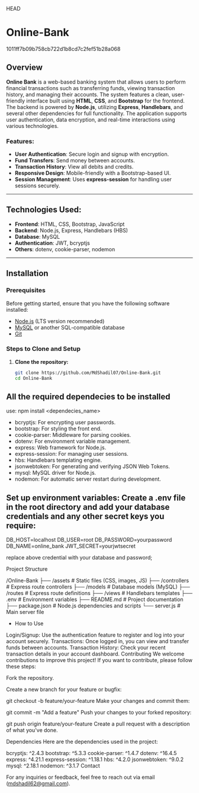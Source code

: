  HEAD

# Online-Bank
 1011ff7b09b758cb722d1b8cd7c2fef51b28a068


## Overview

**Online Bank** is a web-based banking system that allows users to perform financial transactions such as transferring funds, viewing transaction history, and managing their accounts. The system features a clean, user-friendly interface built using **HTML**, **CSS**, and **Bootstrap** for the frontend. The backend is powered by **Node.js**, utilizing **Express**, **Handlebars**, and several other dependencies for full functionality. The application supports user authentication, data encryption, and real-time interactions using various technologies.

### Features:
- **User Authentication**: Secure login and signup with encryption.
- **Fund Transfers**: Send money between accounts.
- **Transaction History**: View all debits and credits.
- **Responsive Design**: Mobile-friendly with a Bootstrap-based UI.
- **Session Management**: Uses **express-session** for handling user sessions securely.

---

## Technologies Used:
- **Frontend**: HTML, CSS, Bootstrap, JavaScript
- **Backend**: Node.js, Express, Handlebars (HBS)
- **Database**: MySQL
- **Authentication**: JWT, bcryptjs
- **Others**: dotenv, cookie-parser, nodemon

---

## Installation

### Prerequisites
Before getting started, ensure that you have the following software installed:

- [Node.js](https://nodejs.org/) (LTS version recommended)
- [MySQL](https://www.mysql.com/) or another SQL-compatible database
- [Git](https://git-scm.com/)
### Steps to Clone and Setup

1. **Clone the repository:**
   ```bash
   git clone https://github.com/MdShadil07/Online-Bank.git
   cd Online-Bank


## All the required dependecies to be installed 

use: npm install <dependecies_name>

- bcryptjs: For encrypting user passwords.
- bootstrap: For styling the front end.
- cookie-parser: Middleware for parsing cookies.
- dotenv: For environment variable management.
- express: Web framework for Node.js.
- express-session: For managing user sessions.
- hbs: Handlebars templating engine.
- jsonwebtoken: For generating and verifying JSON Web Tokens.
- mysql: MySQL driver for Node.js.
- nodemon: For automatic server restart during development.



## Set up environment variables: Create a .env file in the root directory and add your database credentials and any other secret keys you require:


DB_HOST=localhost
DB_USER=root
DB_PASSWORD=yourpassword
DB_NAME=online_bank
JWT_SECRET=yourjwtsecret


replace above credential with your database and password;




Project Structure

/Online-Bank
├── /assets                # Static files (CSS, images, JS)
├── /controllers           # Express route controllers
├── /models                # Database models (MySQL)
├── /routes                # Express route definitions
├── /views                 # Handlebars templates
├── .env                   # Environment variables
├── README.md              # Project documentation
├── package.json           # Node.js dependencies and scripts
└── server.js              # Main server file


- How to Use


Login/Signup: Use the authentication feature to register and log into your account securely.
Transactions: Once logged in, you can view and transfer funds between accounts.
Transaction History: Check your recent transaction details in your account dashboard.
Contributing
We welcome contributions to improve this project! If you want to contribute, please follow these steps:

Fork the repository.

Create a new branch for your feature or bugfix:

git checkout -b feature/your-feature
Make your changes and commit them:

git commit -m "Add a feature"
Push your changes to your forked repository:

git push origin feature/your-feature
Create a pull request with a description of what you've done.



Dependencies
Here are the dependencies used in the project:

bcryptjs: ^2.4.3
bootstrap: ^5.3.3
cookie-parser: ^1.4.7
dotenv: ^16.4.5
express: ^4.21.1
express-session: ^1.18.1
hbs: ^4.2.0
jsonwebtoken: ^9.0.2
mysql: ^2.18.1
nodemon: ^3.1.7
Contact


For any inquiries or feedback, feel free to reach out via email (mdshadil62@gmail.com).